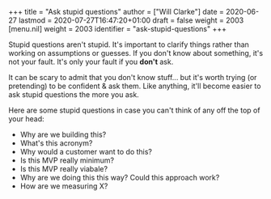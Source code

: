 +++
title = "Ask stupid questions"
author = ["Will Clarke"]
date = 2020-06-27
lastmod = 2020-07-27T16:47:20+01:00
draft = false
weight = 2003
[menu.nil]
  weight = 2003
  identifier = "ask-stupid-questions"
+++

Stupid questions aren't stupid.
It's important to clarify things rather than working on assumptions or guesses.
If you don't know about something, it's not your fault. It's only your fault if you **don't** ask.

It can be scary to admit that you don't know stuff... but it's worth trying (or pretending) to be confident & ask them. Like anything, it'll become easier to ask stupid questions the more you ask.

Here are some stupid questions in case you can't think of any off the top of your head:

- Why are we building this?
- What's this acronym?
- Why would a customer want to do this?
- Is this MVP really minimum?
- Is this MVP really viabale?
- Why are we doing this this way? Could this approach work?
- How are we measuring X?
